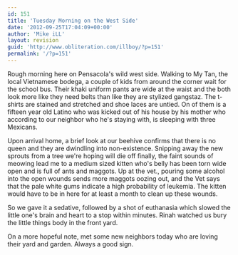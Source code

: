 ```yaml
---
id: 151
title: 'Tuesday Morning on the West Side'
date: '2012-09-25T17:04:09+00:00'
author: 'Mike iLL'
layout: revision
guid: 'http://www.obliteration.com/illboy/?p=151'
permalink: '/?p=151'
---
```


Rough morning here on Pensacola's wild west side. Walking to My Tan, the local Vietnamese bodega, a couple of kids from around the corner wait for the school bus. Their khaki uniform pants are wide at the waist and the both look more like they need belts than like they are stylized gangstaz. The t-shirts are stained and stretched and shoe laces are untied. On of them is a fifteen year old Latino who was kicked out of his house by his mother who according to our neighbor who he's staying with, is sleeping with three Mexicans.

Upon arrival home, a brief look at our beehive confirms that there is no queen and they are dwindling into non-existence. Snipping away the new sprouts from a tree we're hoping will die off finally, the faint sounds of meowing lead me to a medium sized kitten who's belly has been torn wide open and is full of ants and maggots. Up at the vet., pouring some alcohol into the open wounds sends more maggots oozing out, and the Vet says that the pale white gums indicate a high probability of leukemia. The kitten would have to be in here for at least a month to clean up these wounds.

So we gave it a sedative, followed by a shot of euthanasia which slowed the little one's brain and heart to a stop within minutes. Rinah watched us bury the little things body in the front yard.

On a more hopeful note, met some new neighbors today who are loving their yard and garden. Always a good sign.